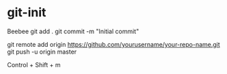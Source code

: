 # git-init
Beebee
git add .
git commit -m "Initial commit"

git remote add origin https://github.com/yourusername/your-repo-name.git
git push -u origin master

Control + Shift + m
